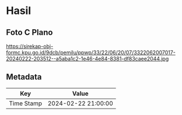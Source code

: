 # Hasil

## Foto C Plano

https://sirekap-obj-formc.kpu.go.id/9dcb/pemilu/ppwp/33/22/06/20/07/3322062007017-20240222-203512--a5aba1c2-1e46-4e84-8381-df83caee2044.jpg


## Metadata

| Key        | Value               |
| ---------- | ------------------- |
| Time Stamp | 2024-02-22 21:00:00 |



